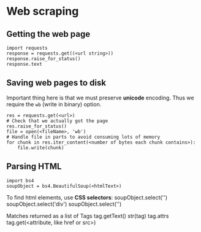 # Web scraping 
## Getting the web page 

    import requests
    response = requests.get((<url string>))
    response.raise_for_status() 
    response.text 

## Saving web pages to disk
Important thing here is that we must preserve **unicode** encoding.
Thus we require the `wb` (write in binary) option.

    res = requests.get(<url>)
    # Check that we actually got the page 
    res.raise_for_status()
    file = open(<fileName>, 'wb')
    # Handle file in parts to avoid consuming lots of memory
    for chunk in res.iter_content(<number of bytes each chunk contains>):
        file.write(chunk)

## Parsing HTML 
    import bs4
    soupObject = bs4.BeautifulSoup(<htmlText>)

To find html elements, use **CSS selectors**:
    soupObject.select('<html tag>')
    soupObject.select('div')
    soupObject.select('<css selector>')

Matches returned as a list of Tags
    tag.getText()
    str(tag)
    tag.attrs
    tag.get(<attribute, like href or src>)